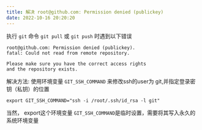 ```yaml
---
title: 解决 root@github.com: Permission denied (publickey)
date: 2022-10-16 20:20:20
---
```

执行 `git` 命令 `git pull` 或 `git push` 时遇到以下错误
```
root@github.com: Permission denied (publickey).
fatal: Could not read from remote repository.

Please make sure you have the correct access rights
and the repository exists.
```
解决方法:
使用环境变量 `GIT_SSH_COMMAND` 来修改ssh的user为 git,并指定登录密钥（私钥）的位置
```
export GIT_SSH_COMMAND="ssh -i /root/.ssh/id_rsa -l git"
```
当然， export这个环境变量 `GIT_SSH_COMMAND`是临时设置，需要将其写入永久的系统环境变量
